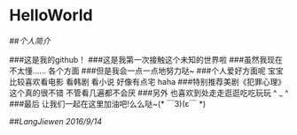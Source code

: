 # HelloWorld
##*个人简介*

###这是我的github！
###这是我第一次接触这个未知的世界啦
###虽然我现在不太懂...... 各个方面
###但是我会一点一点地努力哒~
###个人爱好方面呢 宝宝比较喜欢看电影 看韩剧 看小说 好像有点宅 haha
###特别推荐美剧《犯罪心理》 这个真的很不错 不管看几遍都不会厌
###另外 也喜欢到处走走逛逛吃吃玩玩  ^ _ ^
###最后 让我们一起在这里加油吧!么么哒~(* ￣3)(ε￣ *)

##*LangJiewen 2016/9/14*
